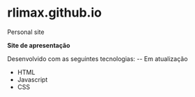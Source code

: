 # rlimax.github.io
Personal site

**Site de apresentação**

Desenvolvido com as seguintes tecnologias:
-- Em atualização
<ul>
  <li>HTML</li>
  <li>Javascript</li>
  <li>CSS</li>
</ul>
